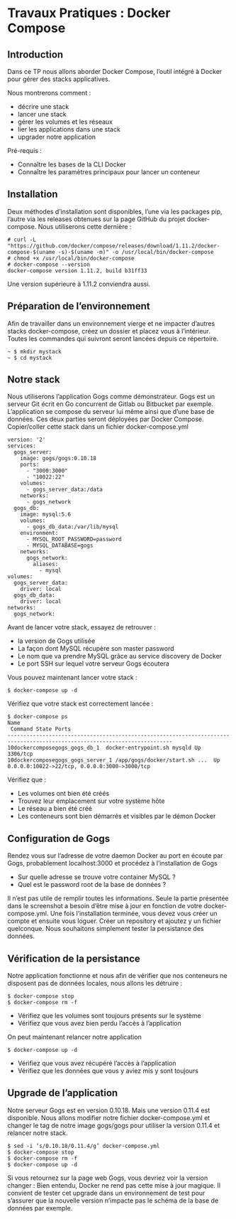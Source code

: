# Travaux Pratiques : Docker Compose

## Introduction

Dans ce TP nous allons aborder Docker Compose, l’outil intégré à Docker pour gérer des stacks
applicatives.

Nous montrerons comment :

- décrire une stack
- lancer une stack
- gérer les volumes et les réseaux
- lier les applications dans une stack
- upgrader notre application

Pré-requis :

- Connaître les bases de la CLI Docker
- Connaître les paramètres principaux pour lancer un conteneur

## Installation

Deux méthodes d’installation sont disponibles, l’une via les packages pip, l’autre via les releases obtenues sur la
page GitHub du projet docker-compose. Nous utiliserons cette dernière :

```
# curl -L "https://github.com/docker/compose/releases/download/1.11.2/docker-compose-$(uname -s)-$(uname -m)" -o /usr/local/bin/docker-compose
# chmod +x /usr/local/bin/docker-compose
# docker-compose --version
docker-compose version 1.11.2, build b31ff33
```

Une version supérieure à 1.11.2 conviendra aussi.

## Préparation de l’environnement

Afin de travailler dans un environnement vierge et ne impacter d’autres stacks docker-compose, créez un dossier
et placez vous à l’intérieur. Toutes les commandes qui suivront seront lancées depuis ce répertoire.
```
~ $ mkdir mystack
~ $ cd mystack
```

## Notre stack

Nous utiliserons l’application Gogs comme démonstrateur. Gogs est un serveur Git écrit en Go
concurrent de Gitlab ou Bitbucket par exemple. L’application se compose du serveur lui même ainsi que
d’une base de données. Ces deux parties seront déployées par Docker Compose.
Copier/coller cette stack dans un fichier docker-compose.yml

```
version: '2'
services:
  gogs_server:
    image: gogs/gogs:0.10.18
    ports:
      - "3000:3000"
      - "10022:22"
    volumes:
      - gogs_server_data:/data
    networks:
      - gogs_network
  gogs_db:
    image: mysql:5.6
    volumes:
      - gogs_db_data:/var/lib/mysql
    environment:
      - MYSQL_ROOT_PASSWORD=password
      - MYSQL_DATABASE=gogs
    networks:
      gogs_network:
        aliases:
          - mysql
volumes:
  gogs_server_data:
    driver: local
  gogs_db_data:
    driver: local
networks:
  gogs_network:
```

Avant de lancer votre stack, essayez de retrouver :

- la version de Gogs utilisée
- La façon dont MySQL récupère son master password
- Le nom que va prendre MySQL grâce au service discovery de Docker
- Le port SSH sur lequel votre serveur Gogs écoutera

Vous pouvez maintenant lancer votre stack :
```
$ docker-compose up -d
```
Vérifiez que votre stack est correctement lancée :
```
$ docker-compose ps
Name
 Command State Ports
--------------------------------------------------------------------------------------------------------------------------
10dockercomposegogs_gogs_db_1  docker-entrypoint.sh mysqld Up  3306/tcp
10dockercomposegogs_gogs_server_1 /app/gogs/docker/start.sh ...  Up  0.0.0.0:10022->22/tcp, 0.0.0.0:3000->3000/tcp
```

Vérifiez que :
- Les volumes ont bien été créés
- Trouvez leur emplacement sur votre système hôte
- Le réseau a bien été créé
- Les conteneurs sont bien démarrés et visibles par le démon Docker

## Configuration de Gogs

Rendez vous sur l’adresse de votre daemon Docker au port en écoute par Gogs, probablement
localhost:3000 et procédez à l’installation de Gogs

- Sur quelle adresse se trouve votre container MySQL ?
- Quel est le password root de la base de données ?

Il n’est pas utile de remplir toutes les informations. Seule la partie présentée dans le screenshot a besoin
d’être mise à jour en fonction de votre docker-compose.yml.
Une fois l’installation terminée, vous devez vous créer un compte et ensuite vous loguer.
Créer un repository et ajoutez y un fichier quelconque. Nous souhaitons simplement tester la persistance
des données.

## Vérification de la persistance

Notre application fonctionne et nous afin de vérifier que nos conteneurs ne disposent pas de données
locales, nous allons les détruire :

```
$ docker-compose stop
$ docker-compose rm -f
```

- Vérifiez que les volumes sont toujours présents sur le système
- Vérifiez que vous avez bien perdu l’accès à l’application

On peut maintenant relancer notre application
```
$ docker-compose up -d
```

- Vérifiez que vous avez récupéré l’accès à l’application
- Vérifiez que les données que vous y aviez mis y sont toujours

## Upgrade de l’application

Notre serveur Gogs est en version 0.10.18.
Mais une version 0.11.4 est disponible.
Nous allons modifier notre fichier docker-compose.yml et changer le tag de notre image gogs/gogs pour
utiliser la version 0.11.4 et relancer notre stack.

```
$ sed -i ‘s/0.10.18/0.11.4/g’ docker-compose.yml
$ docker-compose stop
$ docker-compose rm -f
$ docker-compose up -d
```

Si vous retournez sur la page web Gogs, vous devriez voir la version changer :
Bien entendu, Docker ne rend pas cette mise à jour magique. Il convient de tester cet upgrade dans un
environnement de test pour s’assurer que la nouvelle version n’impacte pas le schéma de la base de
données par exemple.

